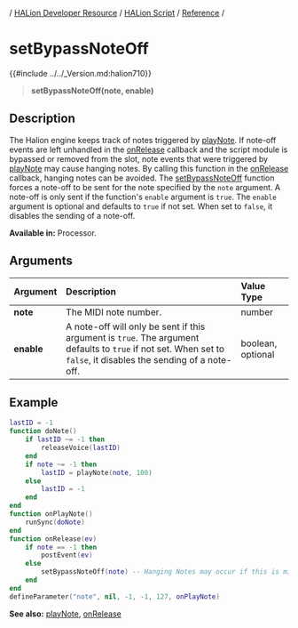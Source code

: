 / [HALion Developer Resource](../../HALion-Developer-Resource.md) / [HALion Script](./HALion-Script.md) / [Reference](./Reference.md) /

# setBypassNoteOff

{{#include ../../_Version.md:halion710}}

>**setBypassNoteOff(note, enable)**

## Description

The Halion engine keeps track of notes triggered by [playNote](./playNote.md). If note-off events are left unhandled in the [onRelease](./onRelease.md) callback and the script module is bypassed or removed from the slot, note events that were triggered by [playNote](./playNote.md) may cause hanging notes. By calling this function in the [onRelease](./onRelease.md) callback, hanging notes can be avoided. The [setBypassNoteOff](#setbypassnoteoff) function forces a note-off to be sent for the note specified by the ``note`` argument. A note-off is only sent if the function's ``enable`` argument is ``true``. The ``enable`` argument is optional and defaults to ``true`` if not set. When set to ``false``, it disables the sending of a note-off.

**Available in:** Processor.

## Arguments

|Argument|Description|Value Type|
|:-|:-|:-|
|**note**|The MIDI note number.|number|
|**enable**|A note-off will only be sent if this argument is ``true``. The argument defaults to ``true`` if not set. When set to ``false``, it disables the sending of a note-off.|boolean, optional|

## Example

```lua
lastID = -1
function doNote()
    if lastID ~= -1 then
        releaseVoice(lastID)
    end
    if note ~= -1 then
        lastID = playNote(note, 100)
    else
        lastID = -1
    end
end
function onPlayNote()
    runSync(doNote)
end
function onRelease(ev)
    if note == -1 then
        postEvent(ev)
    else
        setBypassNoteOff(note) -- Hanging Notes may occur if this is missing.
    end
end
defineParameter("note", nil, -1, -1, 127, onPlayNote) 
```

**See also:** [playNote](./playNote.md), [onRelease](./onRelease.md)